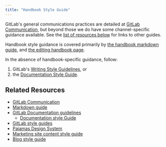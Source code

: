 ```yaml
---
title: "Handbook Style Guide"
---
```


GitLab's general communications practices are detailed at [GitLab Communication](/handbook/communication/), but beyond those we do have some channel-specific guidance available.
See the [list of resources below](#related-resources) for links to other guides.

Handbook style guidance is covered primarily by [the handbook markdown guide](https://handbook.gitlab.com/docs/markdown-guide/),
and [the editing handbook page](editing-handbook/_index.md#naming-pages-and-folder-structure).

In the absence of handbook-specific guidance, follow:

1. GitLab's [Writing Style Guidelines](/handbook/communication/#writing-style-guidelines), or
1. the [Documentation Style Guide](https://docs.gitlab.com/ee/development/documentation/styleguide/).

## Related Resources

- [GitLab Communication](/handbook/communication/)
- [Markdown guide](https://handbook.gitlab.com/docs/markdown-guide/)
- [GitLab Documentation guidelines](https://docs.gitlab.com/ee/development/documentation/)
  - [Documentation style Guide](https://docs.gitlab.com/ee/development/documentation/styleguide/)
- [GitLab style guides](https://docs.gitlab.com/ee/development/contributing/style_guides.html)
- [Pajamas Design System](https://design.gitlab.com/)
- [Marketing site content style guide](/handbook/marketing/brand-and-product-marketing/brand/content-style-guide.md)
- [Blog style guide](/handbook/marketing/brand-and-product-marketing/content/editorial-team/)
